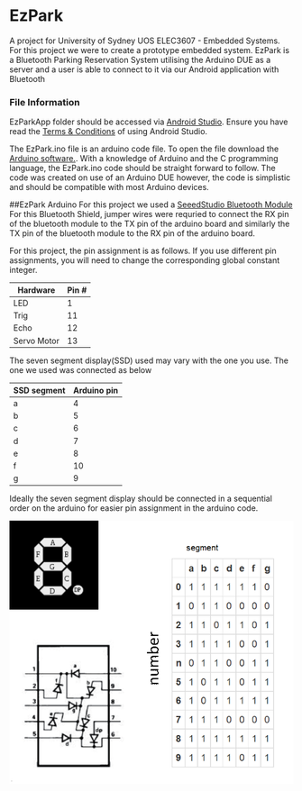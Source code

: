 # EzPark 
A project for University of Sydney UOS ELEC3607 - Embedded Systems.
For this project we were to create a prototype embedded system.
EzPark is a Bluetooth Parking Reservation System utilising the Arduino DUE as a server and a user is able to connect to it via our Android application with Bluetooth

### File Information
EzParkApp folder should be accessed via [Android Studio](https://developer.android.com/studio/index.html). Ensure you have read the [Terms & Conditions](https://developer.android.com/studio/terms.html) of using Android Studio.


The EzPark.ino file is an arduino code file. To open the file download the [Arduino software.](https://www.arduino.cc/en/Main/Software).
With a knowledge of Arduino and the C programming language, the EzPark.ino code should be straight forward to follow. The code was created on use of an Arduino DUE however, the code is simplistic and should be compatible with most Arduino devices.


##EzPark Arduino
For this project we used a [SeeedStudio Bluetooth Module](http://wiki.seeedstudio.com/wiki/Bluetooth_Shield)
For this Bluetooth Shield, jumper wires were requried to connect the RX pin of the bluetooth module to the TX pin of the arduino board and similarly the TX pin of the bluetooth module to the RX pin of the arduino board.

For this project, the pin assignment is as follows. If you use different pin assignments, you will need to change the corresponding global constant integer.

| Hardware | Pin # |
| --- | --- |
| LED | 1 |
| Trig | 11 |
| Echo | 12 |
| Servo Motor | 13 |

The seven segment display(SSD) used may vary with the one you use.
The one we used was connected as below

| SSD segment| Arduino pin |
| --- | --- | 
|  a | 4 |
| b | 5 |
| c | 6 | 
| d | 7 |
| e | 8 | 
| f | 10 |
| g | 9 |

Ideally the seven segment display should be connected in a sequential order on the arduino for easier pin assignment in the arduino code. 

![](ssd.png)


